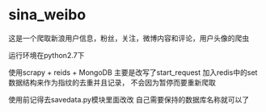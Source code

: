 # sina_weibo

这是一个爬取新浪用户信息，粉丝，关注，微博内容和评论，用户头像的爬虫

运行环境在python2.7下

使用scrapy + reids + MongoDB 主要是改写了start_request 加入redis中的set数据结构来作为指纹的去重并且记录， 不会因为暂停而要重新爬取

使用前记得去savedata.py模块里面改改 自己需要保持的数据库名称就可以了

